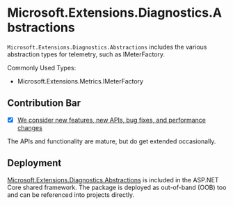 # Microsoft.Extensions.Diagnostics.Abstractions

`Microsoft.Extensions.Diagnostics.Abstractions` includes the various abstraction types for telemetry, such as IMeterFactory.

Commonly Used Types:
- Microsoft.Extensions.Metrics.IMeterFactory

## Contribution Bar
- [x] [We consider new features, new APIs, bug fixes, and performance changes](https://github.com/dotnet/runtime/tree/main/src/libraries#contribution-bar)

The APIs and functionality are mature, but do get extended occasionally.

## Deployment
[Microsoft.Extensions.Diagnostics.Abstractions](https://www.nuget.org/packages/Microsoft.Extensions.Diagnostics.Abstractions) is included in the ASP.NET Core shared framework. The package is deployed as out-of-band (OOB) too and can be referenced into projects directly.